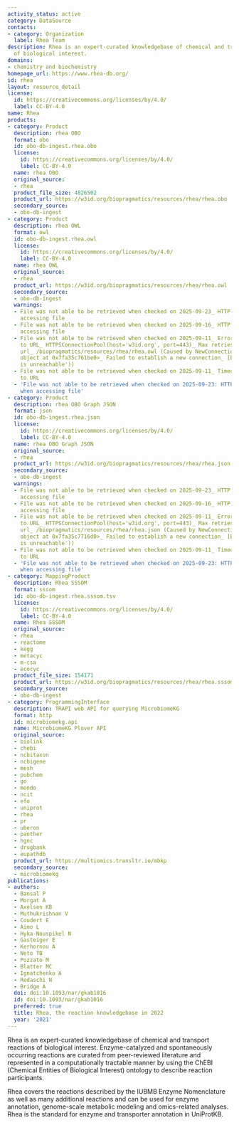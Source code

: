 ```yaml
---
activity_status: active
category: DataSource
contacts:
- category: Organization
  label: Rhea Team
description: Rhea is an expert-curated knowledgebase of chemical and transport reactions
  of biological interest.
domains:
- chemistry and biochemistry
homepage_url: https://www.rhea-db.org/
id: rhea
layout: resource_detail
license:
  id: https://creativecommons.org/licenses/by/4.0/
  label: CC-BY-4.0
name: Rhea
products:
- category: Product
  description: rhea OBO
  format: obo
  id: obo-db-ingest.rhea.obo
  license:
    id: https://creativecommons.org/licenses/by/4.0/
    label: CC-BY-4.0
  name: rhea OBO
  original_source:
  - rhea
  product_file_size: 4826502
  product_url: https://w3id.org/biopragmatics/resources/rhea/rhea.obo
  secondary_source:
  - obo-db-ingest
- category: Product
  description: rhea OWL
  format: owl
  id: obo-db-ingest.rhea.owl
  license:
    id: https://creativecommons.org/licenses/by/4.0/
    label: CC-BY-4.0
  name: rhea OWL
  original_source:
  - rhea
  product_url: https://w3id.org/biopragmatics/resources/rhea/rhea.owl
  secondary_source:
  - obo-db-ingest
  warnings:
  - File was not able to be retrieved when checked on 2025-09-23_ HTTP 404 error when
    accessing file
  - File was not able to be retrieved when checked on 2025-09-16_ HTTP 404 error when
    accessing file
  - File was not able to be retrieved when checked on 2025-09-11_ Error connecting
    to URL_ HTTPSConnectionPool(host='w3id.org', port=443)_ Max retries exceeded with
    url_ /biopragmatics/resources/rhea/rhea.owl (Caused by NewConnectionError('<urllib3.connection.HTTPSConnection
    object at 0x7fa35c761be0>_ Failed to establish a new connection_ [Errno 101] Network
    is unreachable'))
  - File was not able to be retrieved when checked on 2025-09-11_ Timeout connecting
    to URL
  - 'File was not able to be retrieved when checked on 2025-09-23: HTTP 404 error
    when accessing file'
- category: Product
  description: rhea OBO Graph JSON
  format: json
  id: obo-db-ingest.rhea.json
  license:
    id: https://creativecommons.org/licenses/by/4.0/
    label: CC-BY-4.0
  name: rhea OBO Graph JSON
  original_source:
  - rhea
  product_url: https://w3id.org/biopragmatics/resources/rhea/rhea.json
  secondary_source:
  - obo-db-ingest
  warnings:
  - File was not able to be retrieved when checked on 2025-09-23_ HTTP 404 error when
    accessing file
  - File was not able to be retrieved when checked on 2025-09-16_ HTTP 404 error when
    accessing file
  - File was not able to be retrieved when checked on 2025-09-11_ Error connecting
    to URL_ HTTPSConnectionPool(host='w3id.org', port=443)_ Max retries exceeded with
    url_ /biopragmatics/resources/rhea/rhea.json (Caused by NewConnectionError('<urllib3.connection.HTTPSConnection
    object at 0x7fa35c7716d0>_ Failed to establish a new connection_ [Errno 101] Network
    is unreachable'))
  - File was not able to be retrieved when checked on 2025-09-11_ Timeout connecting
    to URL
  - 'File was not able to be retrieved when checked on 2025-09-23: HTTP 404 error
    when accessing file'
- category: MappingProduct
  description: Rhea SSSOM
  format: sssom
  id: obo-db-ingest.rhea.sssom.tsv
  license:
    id: https://creativecommons.org/licenses/by/4.0/
    label: CC-BY-4.0
  name: Rhea SSSOM
  original_source:
  - rhea
  - reactome
  - kegg
  - metacyc
  - m-csa
  - ecocyc
  product_file_size: 154171
  product_url: https://w3id.org/biopragmatics/resources/rhea/rhea.sssom.tsv
  secondary_source:
  - obo-db-ingest
- category: ProgrammingInterface
  description: TRAPI web API for querying MicrobiomeKG
  format: http
  id: microbiomekg.api
  name: MicrobiomeKG Plover API
  original_source:
  - biolink
  - chebi
  - ncbitaxon
  - ncbigene
  - mesh
  - pubchem
  - go
  - mondo
  - ncit
  - efo
  - uniprot
  - rhea
  - pr
  - uberon
  - panther
  - hgnc
  - drugbank
  - eupathdb
  product_url: https://multiomics.transltr.io/mbkp
  secondary_source:
  - microbiomekg
publications:
- authors:
  - Bansal P
  - Morgat A
  - Axelsen KB
  - Muthukrishnan V
  - Coudert E
  - Aimo L
  - Hyka-Nouspikel N
  - Gasteiger E
  - Kerhornou A
  - Neto TB
  - Pozzato M
  - Blatter MC
  - Ignatchenko A
  - Redaschi N
  - Bridge A
  doi: doi:10.1093/nar/gkab1016
  id: doi:10.1093/nar/gkab1016
  preferred: true
  title: Rhea, the reaction knowledgebase in 2022
  year: '2021'
---
```

Rhea is an expert-curated knowledgebase of chemical and transport reactions of biological interest. Enzyme-catalyzed and spontaneously occurring reactions are curated from peer-reviewed literature and represented in a computationally tractable manner by using the ChEBI (Chemical Entities of Biological Interest) ontology to describe reaction participants.

Rhea covers the reactions described by the IUBMB Enzyme Nomenclature as well as many additional reactions and can be used for enzyme annotation, genome-scale metabolic modeling and omics-related analyses. Rhea is the standard for enzyme and transporter annotation in UniProtKB.